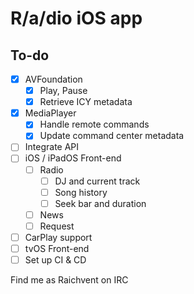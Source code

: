 # R/a/dio iOS app

## To-do
- [x] AVFoundation
    - [x] Play, Pause
    - [x] Retrieve ICY metadata
- [x] MediaPlayer
    - [x] Handle remote commands
    - [x] Update command center metadata
- [ ] Integrate API
- [ ] iOS / iPadOS Front-end
    - [ ] Radio
        - [ ] DJ and current track
        - [ ] Song history
        - [ ] Seek bar and duration
    - [ ] News
    - [ ] Request
- [ ] CarPlay support
- [ ] tvOS Front-end
- [ ] Set up CI & CD

Find me as Raichvent on IRC
